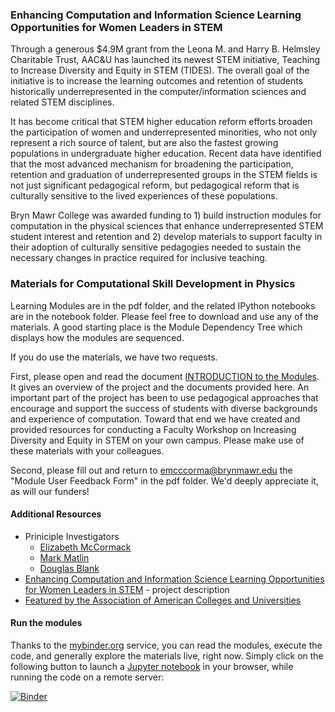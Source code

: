 ### Enhancing Computation and Information Science Learning Opportunities for Women Leaders in STEM

Through a generous $4.9M grant from the Leona M. and Harry B. Helmsley Charitable Trust, AAC&U has launched its newest STEM initiative, Teaching to Increase Diversity and Equity in STEM (TIDES). The overall goal of the initiative is to increase the learning outcomes and retention of students historically underrepresented in the computer/information sciences and related STEM disciplines.  

It has become critical that STEM higher education reform efforts broaden the participation of women and underrepresented minorities, who not only represent a rich source of talent, but are also the fastest growing populations in undergraduate higher education. Recent data have identified that the most advanced mechanism for broadening the participation, retention and graduation of underrepresented groups in the STEM fields is not just significant pedagogical reform, but pedagogical reform that is culturally sensitive to the lived experiences of these populations. 

Bryn Mawr College was awarded funding to 1) build instruction modules for computation in the physical sciences that enhance underrepresented STEM student interest and retention and 2) develop materials to support faculty in their adoption of culturally sensitive pedagogies needed to sustain the necessary changes in practice required for inclusive teaching.

### Materials for Computational Skill Development in Physics

Learning Modules are in the pdf folder, and the related IPython notebooks are in the notebook folder. Please feel free to download and use any of the materials. A good starting place is the Module Dependency Tree which displays how the modules are sequenced. 

If you do use the materials, we have two requests. 

First, please open and read the document [INTRODUCTION to the Modules](https://github.com/BrynMawrCollege/TIDES/raw/master/pdf/INTRODUCTION_to_the_Modules.pdf). It gives an overview of the project and the documents provided here. An important part of the project has been to use pedagogical approaches that encourage and support the success of students with diverse backgrounds and experience of computation.  Toward that end we have created and provided resources for conducting a Faculty Workshop on Increasing Diversity and Equity in STEM on your own campus. Please make use of these materials with your colleagues.

Second, please fill out and return to emcccorma@brynmawr.edu the "Module User Feedback Form" in the pdf folder. We'd deeply appreciate it, as will our funders!

#### Additional Resources

* Priniciple Investigators
  * [Elizabeth McCormack](http://www.brynmawr.edu/physics/EMcCormack/)
  * [Mark Matlin](http://www.brynmawr.edu/physics/MMatlin/)
  * [Douglas Blank](http://cs.brynmawr.edu/~dblank/)
* [Enhancing Computation and Information Science Learning Opportunities for Women Leaders in STEM](http://blendedlearning.blogs.brynmawr.edu/tides/) - project description
* [Featured by the Association of American Colleges and Universities](https://www.aacu.org/diversitydemocracy/2015/spring/mack)

#### Run the modules

Thanks to the [mybinder.org](http://mybinder.org) service, you can read the modules, execute the code, and generally explore the materials live, right now. Simply click on the following button to launch a [Jupyter notebook](http://jupyter.org/) in your browser, while running the code on a remote server:

[![Binder](http://mybinder.org/badge.svg)](http://mybinder.org/repo/BrynMawrCollege/TIDES)

